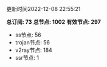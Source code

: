 更新时间2022-12-08 22:55:21

**总订阅: 73**
**总节点: 1002**
**有效节点: 297**
- ss节点: 56
- trojan节点: 56
- v2ray节点: 184
- ssr节点: 1
